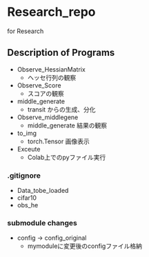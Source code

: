 # Research_repo
for Research

## Description of Programs
+ Observe_HessianMatrix
  + ヘッセ行列の観察
+ Observe_Score
  + スコアの観察
+ middle_generate
  + transit からの生成、分化
+ Observe_middlegene
  + middle_generate 結果の観察
+ to_img
  + torch.Tensor 画像表示
+ Exceute
  + Colab上でのpyファイル実行

### .gitignore
+ Data_tobe_loaded
+ cifar10
+ obs_he

### submodule changes
+ config → config_original
  + mymoduleに変更後のconfigファイル格納
